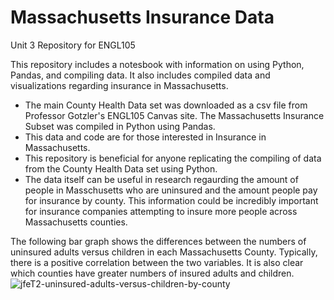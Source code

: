 # Massachusetts Insurance Data
Unit 3 Repository for ENGL105

This repository includes a notesbook with information on using Python, Pandas, and compiling data. It also includes compiled data and visualizations regarding insurance in Massachusetts.  

- The main County Health Data set was downloaded as a csv file from Professor Gotzler's ENGL105 Canvas site. The Massachusetts Insurance Subset was compiled in Python using Pandas. 
- This data and code are for those interested in Insurance in Massachusetts. 
- This repository is beneficial for anyone replicating the compiling of data from the County Health Data set using Python. 
- The data itself can be useful in research regaurding the amount of people in Masschusetts who are uninsured and the amount people pay for insurance by county. This information could be incredibly important for insurance companies attempting to insure more people across Massachusetts counties. 

The following bar graph shows the differences between the numbers of uninsured adults versus children in each Massachusetts County. Typically, there is a positive correlation between the two variables. It is also clear which counties have greater numbers of insured adults and children.
![jfeT2-uninsured-adults-versus-children-by-county](https://user-images.githubusercontent.com/118310564/202953155-ec6bb56a-0ab3-4f19-94aa-583c8194b701.png)
